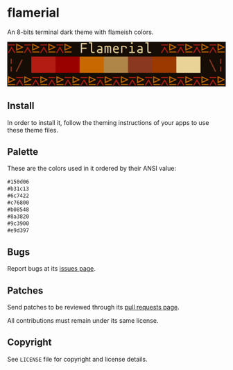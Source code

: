 # flamerial
An 8-bits terminal dark theme with flameish colors.

![](preview.png)

## Install
In order to install it, follow the theming instructions of your apps to use
these theme files.

## Palette
These are the colors used in it ordered by their ANSI value:

```
#150d06
#b31c13
#6c7422
#c76800
#b08548
#8a3820
#9c3900
#e9d397
```

## Bugs
Report bugs at its [issues page](https://github.com/skippyr/flamerial/issues).

## Patches
Send patches to be reviewed through its [pull requests page](https://github.com/skippyr/flamerial/pulls).

All contributions must remain under its same license.

## Copyright
See `LICENSE` file for copyright and license details.
